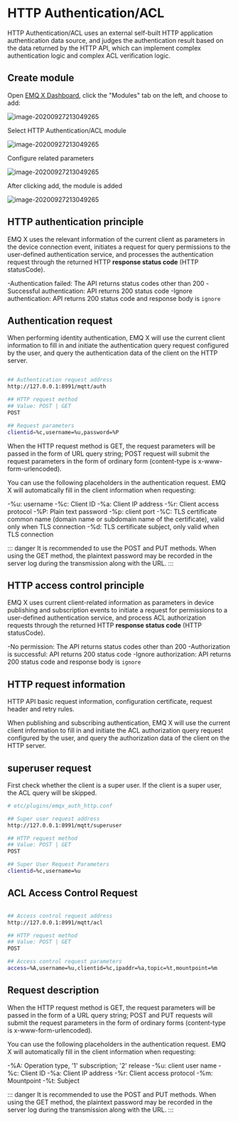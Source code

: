 # HTTP Authentication/ACL

HTTP Authentication/ACL uses an external self-built HTTP application authentication data source, and judges the authentication result based on the data returned by the HTTP API, which can implement complex authentication logic and complex ACL verification logic.

## Create module

Open [EMQ X Dashboard](http://127.0.0.1:18083/#/modules), click the "Modules" tab on the left, and choose to add:

![image-20200927213049265](./assets/modules.png)

Select HTTP Authentication/ACL module

![image-20200927213049265](./assets/auth_http2.png)

Configure related parameters

![image-20200927213049265](./assets/auth_http3.png)

After clicking add, the module is added

![image-20200927213049265](./assets/auth_http4.png)


## HTTP authentication principle

EMQ X uses the relevant information of the current client as parameters in the device connection event, initiates a request for query permissions to the user-defined authentication service, and processes the authentication request through the returned HTTP **response status code** (HTTP statusCode).

 -Authentication failed: The API returns status codes other than 200
 -Successful authentication: API returns 200 status code
 -Ignore authentication: API returns 200 status code and response body is `ignore`


## Authentication request

When performing identity authentication, EMQ X will use the current client information to fill in and initiate the authentication query request configured by the user, and query the authentication data of the client on the HTTP server.

```bash

## Authentication request address
http://127.0.0.1:8991/mqtt/auth

## HTTP request method
## Value: POST | GET
POST

## Request parameters
clientid=%c,username=%u,password=%P
```

When the HTTP request method is GET, the request parameters will be passed in the form of URL query string; POST request will submit the request parameters in the form of ordinary form (content-type is x-www-form-urlencoded).

You can use the following placeholders in the authentication request. EMQ X will automatically fill in the client information when requesting:

-%u: username
-%c: Client ID
-%a: Client IP address
-%r: Client access protocol
-%P: Plain text password
-%p: client port
-%C: TLS certificate common name (domain name or subdomain name of the certificate), valid only when TLS connection
-%d: TLS certificate subject, only valid when TLS connection

::: danger
It is recommended to use the POST and PUT methods. When using the GET method, the plaintext password may be recorded in the server log during the transmission along with the URL.
:::


## HTTP access control principle

EMQ X uses current client-related information as parameters in device publishing and subscription events to initiate a request for permissions to a user-defined authentication service, and process ACL authorization requests through the returned HTTP **response status code** (HTTP statusCode).

 -No permission: The API returns status codes other than 200
 -Authorization is successful: API returns 200 status code
 -Ignore authorization: API returns 200 status code and response body is `ignore`

## HTTP request information

HTTP API basic request information, configuration certificate, request header and retry rules.

When publishing and subscribing authentication, EMQ X will use the current client information to fill in and initiate the ACL authorization query request configured by the user, and query the authorization data of the client on the HTTP server.

## superuser request

First check whether the client is a super user. If the client is a super user, the ACL query will be skipped.

```bash
# etc/plugins/emqx_auth_http.conf

## Super user request address
http://127.0.0.1:8991/mqtt/superuser

## HTTP request method
## Value: POST | GET
POST

## Super User Request Parameters
clientid=%c,username=%u
```

## ACL Access Control Request

```bash

## Access control request address
http://127.0.0.1:8991/mqtt/acl

## HTTP request method
## Value: POST | GET
POST

## Access control request parameters
access=%A,username=%u,clientid=%c,ipaddr=%a,topic=%t,mountpoint=%m

```

## Request description

When the HTTP request method is GET, the request parameters will be passed in the form of a URL query string; POST and PUT requests will submit the request parameters in the form of ordinary forms (content-type is x-www-form-urlencoded).

You can use the following placeholders in the authentication request. EMQ X will automatically fill in the client information when requesting:

-%A: Operation type, '1' subscription; '2' release
-%u: client user name
-%c: Client ID
-%a: Client IP address
-%r: Client access protocol
-%m: Mountpoint
-%t: Subject

::: danger
It is recommended to use the POST and PUT methods. When using the GET method, the plaintext password may be recorded in the server log during the transmission along with the URL.
:::
